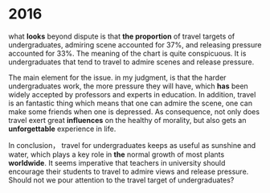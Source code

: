 # 2016

what **looks** beyond dispute is that **the proportion** of travel targets of undergraduates, admiring scene accounted for 37%, and releasing pressure accounted for 33%. The meaning of the chart is quite conspicuous. It is undergraduates that tend to travel to admire scenes and release pressure.

The main element for the issue. in my judgment, is that the harder undergraduates work, the more pressure they will have, which **has** been widely accepted by professors and experts in education. In addition, travel is an fantastic thing which means that one can admire the scene, one can make some friends when one is depressed. As consequence, not only does travel exert great **influences** on the healthy of morality, but also gets an **unforgettable** experience in life.

In conclusion， travel for undergraduates keeps as useful as sunshine and water, which plays a key role in **the** normal growth of most plants **worldwide**. It seems imperative that teachers in university should encourage their students to travel to admire views and release pressure. Should not we pour attention to the travel target of undergraduates?
